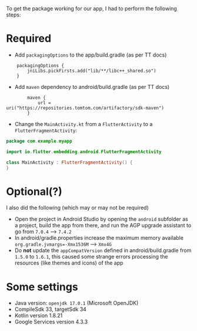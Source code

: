 To get the package working for our app, I had to perform the following steps:
# Required
* Add `packagingOptions` to the app/build.gradle (as per TT docs)
```
    packagingOptions {
        jniLibs.pickFirsts.add("lib/**/libc++_shared.so")
    }
```
* Add `maven` dependency to android/build.gradle (as per TT docs)
```
        maven {
            url = uri("https://repositories.tomtom.com/artifactory/sdk-maven")
        }
```
* Change the `MainActivity.kt` from a `FlutterActivity` to a `FlutterFragmentActivity`:
```kotlin
package com.example.myapp

import io.flutter.embedding.android.FlutterFragmentActivity

class MainActivity : FlutterFragmentActivity() {
}

```

# Optional(?)
I also did the following (which may or may not be required)
* Open the project in Android Studio by opening the `android` subfolder as a project, build the app from there, and run the AGP upgrade assistant to go from `7.0.4` --> `7.4.2`
* In android/gradle.properties increase the maximum memory available `org.gradle.jvmargs=-Xmx1536M` --> `Xmx4G`
* Do **not** update the `appCompatVersion` defined in android/build.gradle from `1.5.0` to `1.6.1`, this caused some strange errors processing the resources (like themes and icons) of the app

# Some settings
* Java version: `openjdk 17.0.1` (Microsoft OpenJDK)
* CompileSdk 33, targetSdk 34
* Kotlin version 1.8.21
* Google Services version 4.3.3
